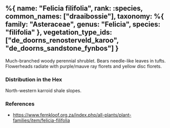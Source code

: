 %{
    name: "Felicia filifolia",
    rank: :species,
    common_names: ["draaibossie"],
    taxonomy: %{
        family: "Asteraceae",
        genus: "Felicia",
        species: "filifolia"
    },
    vegetation_type_ids: ["de_doorns_renosterveld_karoo", "de_doorns_sandstone_fynbos"]
}
---

Much-branched woody perennial shrublet. Bears needle-like leaves in tufts. Flowerheads radiate with purple/mauve ray florets and yellow disc florets.

<!-- read more -->

### Distribution in the Hex

North-western karroid shale slopes.

### References

* https://www.fernkloof.org.za/index.php/all-plants/plant-families/item/felicia-filifolia